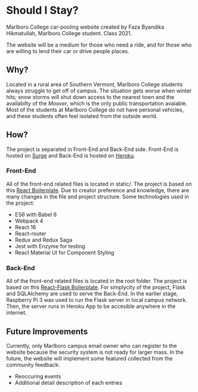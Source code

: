 # Should I Stay? #

Marlboro College car-pooling website created by Faza Byandika Hikmatullah, Marlboro College student. Class 2021.

The website will be a medium for those who need a ride, and for those who are willing to lend their car or drive people places.  

## Why?

Located in a rural area of Southern Vermont, Marlboro College students always struggle to get off of campus. The situation gets worse when winter hits; snow storms will shut down access to the nearest town and the availabilty of the <i>Moover</i>, which is the only public transportation avaiable. Most of the students at Marlboro College do not have personal vehicles, and these students often feel isolated from the outside world.

## How?

The project is separated in Front-End and Back-End side. Front-End is hosted on [Surge](https://sis-marlboro.surge.sh) and Back-End is hosted on [Heroku](https://dashboard.heroku.com/apps/sis-marlboro).

### Front-End

All of the front-end related files is located in static/. The project is based on this [React Boilerplate](https://github.com/react-boilerplate/react-boilerplate). Due to creator preference and knowledge, there are many changes in the file and project structure. Some technologies used in the project: 

* ES6 with Babel 6
* Webpack 4
* React 16
* React-router
* Redux and Redux Saga
* Jest with Enzyme for testing
* React Material UI for Component Styling

### Back-End

All of the front-end related files is located in the root folder. The project is based on this [React-Flask Boilerplate](https://github.com/dternyak/React-Redux-Flask). For simplycity of the project, Flask and SQLAlchemy are used to serve the Back-End. In the earlier stage, Raspberry Pi 3 was used to run the Flask server in local campus network. Then, the server runs in Heroku App to be accesible anywhere in the internet.


## Future Improvements

Currently, only Marlboro campus email owner who can register to the website because the security system is not ready for larger mass. In the future, the website will implement some featured collected from the community feedback:

* Reoccuring events
* Additional detail description of each entries









